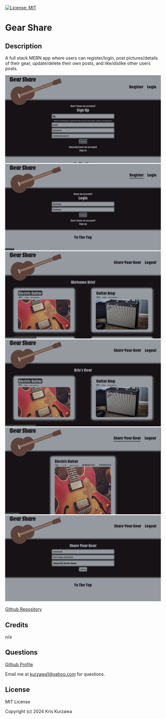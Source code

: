 [![License: MIT](https://img.shields.io/badge/License-MIT-yellow.svg)](https://opensource.org/licenses/MIT)
# Gear Share

## Description
A full stack MERN app where users can register/login, post pictures/details of their gear, update/delete their own posts, and like/dislike other users posts.


![screenshot1](https://github.com/KKurzawa/Blog/blob/main/client/public/Screenshot1.png)
![screenshot2](https://github.com/KKurzawa/Blog/blob/main/client/public/Screenshot2.png)
![screenshot3](https://github.com/KKurzawa/Blog/blob/main/client/public/Screenshot3.png)
![screenshot4](https://github.com/KKurzawa/Blog/blob/main/client/public/Screenshot4.png)
![screenshot5](https://github.com/KKurzawa/Blog/blob/main/client/public/Screenshot5.png)
![screenshot6](https://github.com/KKurzawa/Blog/blob/main/client/public/Screenshot6.png)

[Github Repository](https://github.com/KKurzawa/Blog)

## Credits

n/a

## Questions

[Github Profile](https://github.com/KKurzawa)

Email me at kurzawa1@yahoo.com for questions.

## License

MIT License

Copyright (c) 2024 Kris Kurzawa